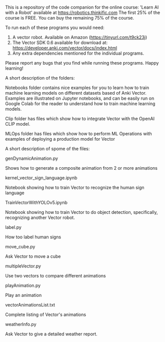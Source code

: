 This is a repository of the code companion for the online course: 'Learn AI
with a Robot' available at https://robotics.thinkific.com The first 25% of the course is FREE. You can buy the remaining 75% of the course.

To run each of these programs you would need:

1. A vector robot. Available on Amazon (https://tinyurl.com/t9ck23j)
2. The Vector SDK 0.6 available for download at: https://developer.anki.com/vector/docs/index.html
3. Any extra dependencies mentioned for the individual programs.

Please report any bugs that you find while running these programs.
Happy learning!

A short description of the folders:

Notebooks folder contains nice examples for you to learn how to train machine learning models on different datasets based of Anki Vector. Examples are illustrated on Jupyter notebooks, and can be easily run on Google Colab for the reader to understand how to train machine learning models.

Clip folder has files which show how to integrate Vector with the OpenAI CLIP model.

MLOps folder has files which show how to perform ML Operations with examples of deploying a production model for Vector

A short description of spome of the files:

genDynamicAnimation.py

Shows how to generate a composite animation from 2 or more animations

kernel_vector_sign_language.ipynb

Notebook showing how to train Vector to recognize the human sign language

TrainVectorWithYOLOv5.ipynb

Notebook showing how to train Vector to do object detection, specifically, recognizing another Vector robot.

label.py

How too label human signs

move_cube.py

Ask Vector to move a cube

multipleVector.py

Use two vectors to compare different animations

playAnimation.py

Play an animation

vectorAnimationsList.txt

Complete listing of Vector's animations

weatherInfo.py

Ask Vector to give a detailed weather report.
